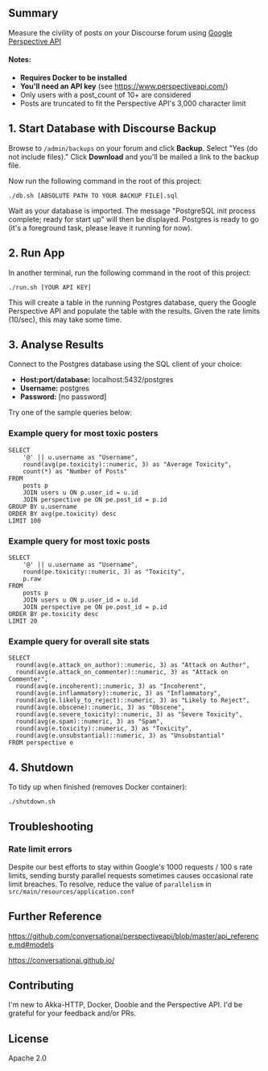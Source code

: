 ## Summary

Measure the civility of posts on your Discourse forum using
[Google Perspective API](https://www.perspectiveapi.com/)

#### Notes:

* **Requires Docker to be installed**
* **You'll need an API key** (see https://www.perspectiveapi.com/)
* Only users with a post_count of 10+ are considered
* Posts are truncated to fit the Perspective API's 3,000
character limit

## 1. Start Database with Discourse Backup

Browse to `/admin/backups` on your forum and click **Backup**. Select
"Yes (do not include files)." Click **Download** and you'll be mailed a
link to the backup file.

Now run the following command in the root of this project:

```
./db.sh [ABSOLUTE PATH TO YOUR BACKUP FILE].sql
```

Wait as your database is imported. The message "PostgreSQL init process
complete; ready for start up" will then be displayed. Postgres is
ready to go (it's a foreground task, please leave it running for now).

## 2. Run App

In another terminal, run the following command in the root of this
project:

```
./run.sh [YOUR API KEY]
```

This will create a table in the running Postgres database, query the
Google Perspective API and populate the table with the results.
Given the rate limits (10/sec), this may take some time.

## 3. Analyse Results

Connect to the Postgres database using the SQL client of your choice:

* **Host:port/database:** localhost:5432/postgres
* **Username:** postgres
* **Password:** \[no password\]

Try one of the sample queries below:

### Example query for most toxic posters

```
SELECT
    '@' || u.username as "Username",
    round(avg(pe.toxicity)::numeric, 3) as "Average Toxicity",
    count(*) as "Number of Posts"
FROM
    posts p
    JOIN users u ON p.user_id = u.id
    JOIN perspective pe ON pe.post_id = p.id
GROUP BY u.username
ORDER BY avg(pe.toxicity) desc
LIMIT 100
```

### Example query for most toxic posts

```
SELECT
    '@' || u.username as "Username",
    round(pe.toxicity::numeric, 3) as "Toxicity",
    p.raw
FROM
    posts p
    JOIN users u ON p.user_id = u.id
    JOIN perspective pe ON pe.post_id = p.id
ORDER BY pe.toxicity desc
LIMIT 20
```

### Example query for overall site stats

```
SELECT
  round(avg(e.attack_on_author)::numeric, 3) as "Attack on Author",
  round(avg(e.attack_on_commenter)::numeric, 3) as "Attack on Commenter",
  round(avg(e.incoherent)::numeric, 3) as "Incoherent",
  round(avg(e.inflammatory)::numeric, 3) as "Inflammatory",
  round(avg(e.likely_to_reject)::numeric, 3) as "Likely to Reject",
  round(avg(e.obscene)::numeric, 3) as "Obscene",
  round(avg(e.severe_toxicity)::numeric, 3) as "Severe Toxicity",
  round(avg(e.spam)::numeric, 3) as "Spam",
  round(avg(e.toxicity)::numeric, 3) as "Toxicity",
  round(avg(e.unsubstantial)::numeric, 3) as "Unsubstantial"
FROM perspective e
```

## 4. Shutdown

To tidy up when finished (removes Docker container):

```
./shutdown.sh
```

## Troubleshooting

### Rate limit errors

Despite our best efforts to stay within Google's 1000 requests / 100 s
rate limits, sending bursty parallel requests sometimes causes
occasional rate limit breaches. To resolve, reduce the value of
`parallelism` in `src/main/resources/application.conf`

## Further Reference

https://github.com/conversationai/perspectiveapi/blob/master/api_reference.md#models

https://conversationai.github.io/

## Contributing

I'm new to Akka-HTTP, Docker, Doobie and the Perspective API.
I'd be grateful for your feedback and/or PRs.

## License

Apache 2.0